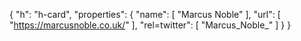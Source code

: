 {
  "h": "h-card",
  "properties": {
    "name": [
      "Marcus Noble"
    ],
    "url": [
      "https://marcusnoble.co.uk/"
    ],
    "rel=twitter": [
      "Marcus_Noble_"
    ]
  }
}
